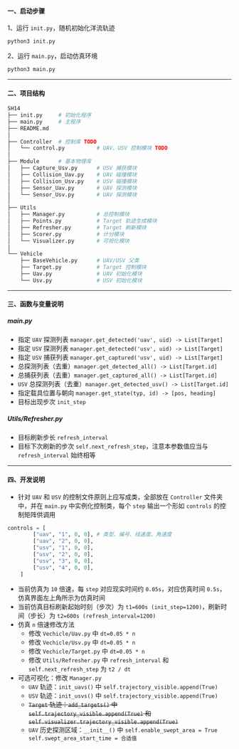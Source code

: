 #### 一、启动步骤

1、运行 `init.py`，随机初始化洋流轨迹

```bash
python3 init.py
```

2、运行 `main.py`，启动仿真环境

```bash
python3 main.py
```

---

#### 二、项目结构

```bash
SH14
├── init.py		# 初始化程序
├── main.py		# 主程序
├── README.md
│
├── Controller	# 控制库 TODO
│   └── control.py		    # UAV、USV 控制模块 TODO
│
├── Module		# 基本物理库
│   ├── Capture_Usv.py		# USV 捕获模块
│   ├── Collision_Uav.py	# UAV 碰撞模块
│   ├── Collision_Usv.py	# USV 碰撞模块
│   ├── Sensor_Uav.py		# UAV 探测模块
│   └── Sensor_Usv.py		# UAV 探测模块
│
├── Utils
│   ├── Manager.py			# 总控制模块
│   ├── Points.py			# Target 轨迹生成模块
│   ├── Refresher.py		# Target 刷新模块
│   ├── Scorer.py			# 计分模块
│   └── Visualizer.py		# 可视化模块
│
└── Vehicle		
    ├── BaseVehicle.py		# UAV/USV 父类
    ├── Target.py			# Target 控制模块 
    ├── Uav.py				# UAV 初始化模块
    └── Usv.py				# USV 初始化模块
```


---

#### 三、函数与变量说明

##### main.py

- 指定 `UAV` 探测列表 `manager.get_detected('uav', uid) -> List[Target]`
- 指定 `USV` 探测列表 `manager.get_detected('usv', uid) -> List[Target]`
- 指定 `USV` 捕获列表 `manager.get_captured('usv', uid) -> List[Target]`
- 总探测列表（去重）`manager.get_detected_all() -> List[Target.id]`
- 总捕获列表（去重）`manager.get_captured_all() -> List[Target.id]`
- `USV` 总探测列表（去重）`manager.get_detected_usv() -> List[Target.id]`
- 指定载具位置与朝向 `manager.get_state(typ, id) -> [pos, heading]`
- 目标出现步次 `init_step`

##### Utils/Refresher.py

- 目标刷新步长 `refresh_interval`
- 目标下次刷新的步次 `self.next_refresh_step`，注意本参数值应当与 `refresh_interval` 始终相等

---

#### 四、开发说明

- 针对 `UAV` 和 `USV` 的控制文件原则上应写成类，全部放在 `Controller` 文件夹中，并在 `main.py` 中实例化控制类，每个 `step` 输出一个形如 `controls` 的控制矩阵供调用

```python
controls = [
        ["uav", "1", 0, 0], # 类型、编号、线速度、角速度
        ["uav", "2", 0, 0],
        ["usv", "1", 0, 0],
        ["usv", "2", 0, 0],
        ["usv", "3", 0, 0],
        ["usv", "4", 0, 0],
    ]
```
- 当前仿真为 `10` 倍速，每 `step` 对应现实时间约 `0.05s`，对应仿真时间 `0.5s`，仿真界面左上角所示为仿真时间
- 当前仿真目标刷新起始时刻（步次）为 `t1=600s (init_step=1200)`，刷新时间（步长）为 `t2=600s (refresh_interval=1200)`
- 仿真 `n` 倍速修改方法
    - 修改 `Vechicle/Uav.py` 中 `dt=0.05 * n`
    - 修改 `Vechicle/Usv.py` 中 `dt=0.05 * n`
    - 修改 `Vechicle/Target.py` 中 `dt=0.05 * n`
    - 修改 `Utils/Refresher.py` 中 `refresh_interval` 和 `self.next_refresh_step` 为 `t2 / dt`
- 可选可视化：修改 `Manager.py`
    - `UAV` 轨迹：`init_uavs()` 中 `self.trajectory_visible.append(True)`
    - `USV` 轨迹：`init_usvs()` 中 `self.trajectory_visible.append(True)`
    - ~~`Target` 轨迹：`add_targets()` 中 `self.trajectory_visible.append(True)` 和 `self.visualizer.trajectory_visible.append(True)`~~
    - `UAV` 历史探测区域：`__init__()` 中 `self.enable_swept_area = True`  `self.swept_area_start_time = 合适值`